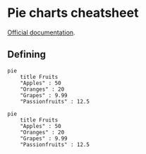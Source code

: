 # Pie charts cheatsheet

[Official documentation](https://mermaid.js.org/syntax/pie.html).

## Defining

```mermaid
pie
    title Fruits
    "Apples" : 50
    "Oranges" : 20
    "Grapes" : 9.99
    "Passionfruits" : 12.5
```

```
pie
    title Fruits
    "Apples" : 50
    "Oranges" : 20
    "Grapes" : 9.99
    "Passionfruits" : 12.5
```
